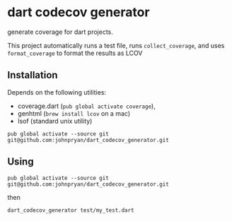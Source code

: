 # dart codecov generator

generate coverage for dart projects.

This project automatically runs a test file,
runs `collect_coverage`, and uses `format_coverage` to format the results as LCOV

## Installation
Depends on the following utilities:

- coverage.dart (`pub global activate coverage`),
- genhtml (`brew install lcov` on a mac)
- lsof (standard unix utility)

```
pub global activate --source git git@github.com:johnpryan/dart_codecov_generator.git
```

## Using

```
pub global activate --source git git@github.com:johnpryan/dart_codecov_generator.git
```
then

```
dart_codecov_generator test/my_test.dart
```
